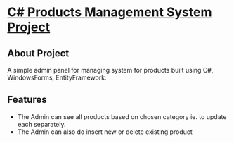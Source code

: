 <p align="left">
    <h1><u>C# Products Management System Project</u></h1>
</p>

## About Project

A simple admin panel for managing system for products built using C#, WindowsForms, EntityFramework.

## Features
<ul>
    <li>The Admin can see all products based on chosen category ie. to update each separately. </li>
    <li>The Admin can also do insert new or delete existing product  </li>
<br>


